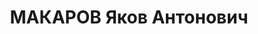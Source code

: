 ---
title: МАКАРОВ Яков Антонович
description: "1906 року народження, м. Маріуполь Донецької області, українець, освіта\
  \ початкова, до 1933 року член ВКП(б). Майстер електромонтажної дільниці тресту\
  \ \"Коксохіммонтаж\". Проживав: м. Маріуполь Донецької області, 3-я СлобІдка, буд\
  \ № 68, кв. 1. \n  Заарештований 27 листопада 1936 року. Виїзною сесією військової\
  \ колегії Верховного Суду СРСР у м. Києві 29 жовтня 1937 року засуджений на 10 років\
  \ в'язниці з позбавленям прав на 5 років та конфіскацією майна. 20 серпня 1948 року\
  \ вмер у в'язниці. \n  Реабілітований у 1959 році."
---